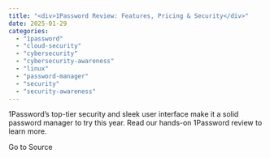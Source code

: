 ```yaml
---
title: "<div>1Password Review: Features, Pricing & Security</div>"
date: 2025-01-29
categories: 
  - "1password"
  - "cloud-security"
  - "cybersecurity"
  - "cybersecurity-awareness"
  - "linux"
  - "password-manager"
  - "security"
  - "security-awareness"
---
```


1Password’s top-tier security and sleek user interface make it a solid password manager to try this year. Read our hands-on 1Password review to learn more.

Go to Source
